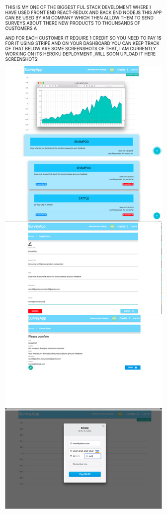 THIS IS MY ONE OF THE BIGGEST FUL STACK DEVELOMENT WHERE I HAVE USED FRONT END REACT-REDUX AND BACK END NODEJS
THIS APP CAN BE USED BY ANI COMPANY WHICH THEN ALLOW THEM TO SEND SURVEYS ABOUT THERE NEW PRODUCTS TO THOUNSANDS OF CUSTOMERS A

AND FOR EACH CUSTOMER IT REQUIRE 1 CREDIT SO YOU NEED TO PAY 1$ FOR IT USING STRIPE AND ON YOUR DASHBOARD YOU CAN KEEP TRACK OF THAT
 BELOW ARE SOME SCREENSHOTS OF THAT, I AM CURRENTLY WORKING ON ITS HEROKU DEPLOYMENT ,WILL SOON UPLOAD IT HERE
 SCREENSHOTS:
 
 ![alt text](https://github.com/noorboeing777/NODE-REACT-APP-/blob/master/sss/1.png)
  ![alt text](https://github.com/noorboeing777/NODE-REACT-APP-/blob/master/sss/2.png)
   ![alt text](https://github.com/noorboeing777/NODE-REACT-APP-/blob/master/sss/3.png)
    ![alt text](https://github.com/noorboeing777/NODE-REACT-APP-/blob/master/sss/4.png)
     ![alt text](https://github.com/noorboeing777/NODE-REACT-APP-/blob/master/sss/5.png)
